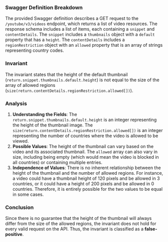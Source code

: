 ### Swagger Definition Breakdown
The provided Swagger definition describes a GET request to the `/youtube/v3/videos` endpoint, which returns a list of video resources. The response schema includes a list of items, each containing a `snippet` and `contentDetails`. The `snippet` includes a `thumbnails` object with a `default` property that has a `height`. The `contentDetails` includes a `regionRestriction` object with an `allowed` property that is an array of strings representing country codes.

### Invariant
The invariant states that the height of the default thumbnail (`return.snippet.thumbnails.default.height`) is not equal to the size of the array of allowed regions (`size(return.contentDetails.regionRestriction.allowed[])`).

### Analysis
1. **Understanding the Fields**: The `return.snippet.thumbnails.default.height` is an integer representing the height of the thumbnail image. The `size(return.contentDetails.regionRestriction.allowed[])` is an integer representing the number of countries where the video is allowed to be viewed.
2. **Possible Values**: The height of the thumbnail can vary based on the video and its associated thumbnail. The `allowed` array can also vary in size, including being empty (which would mean the video is blocked in all countries) or containing multiple entries.
3. **Independence of Values**: There is no inherent relationship between the height of the thumbnail and the number of allowed regions. For instance, a video could have a thumbnail height of 120 pixels and be allowed in 3 countries, or it could have a height of 200 pixels and be allowed in 0 countries. Therefore, it is entirely possible for the two values to be equal in some cases.

### Conclusion
Since there is no guarantee that the height of the thumbnail will always differ from the size of the allowed regions, the invariant does not hold for every valid request on the API. Thus, the invariant is classified as a **false-positive**.
